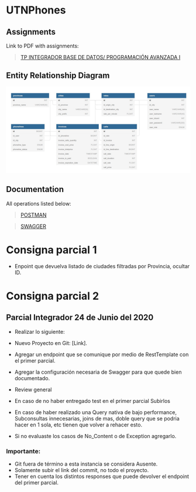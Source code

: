 # UTNPhones

## Assignments

Link to PDF with assignments:

> [TP INTEGRADOR BASE DE DATOS/ PROGRAMACIÓN AVANZADA I](https://github.com/rodrigofanjul/UTNPhones/blob/master/docs/PROGRAMACI%C3%93N%20AVANZADA%20I%20-%20TP%20FINAL.pdf)

## Entity Relationship Diagram

![DER](https://github.com/rodrigofanjul/UTNPhones/blob/master/schema/DER.jpg)

## Documentation

All operations listed below:

> [POSTMAN](https://documenter.getpostman.com/view/11243328/SztHWjd1?version=latest)

> [SWAGGER](http://localhost:8080/swagger-ui.html#/)

# Consigna parcial 1

- Enpoint que devuelva listado de ciudades filtradas por Provincia, ocultar ID.

# Consigna parcial 2

## Parcial Integrador 24 de Junio del 2020
  
  
- Realizar lo siguiente:  

- Nuevo Proyecto en Git: [Link].  
- Agregar un endpoint que se comunique por medio de RestTemplate con el primer parcial. 
- Agregar la configuración necesaria de Swagger para que quede bien documentado. 
- Review general 
- En caso de no haber entregado test en el primer parcial Subirlos
- En caso de haber realizado una Query nativa de bajo performance, Subconsultas innecesarias, joins de mas, doble query que se podria hacer en 1 sola, etc tienen que volver a rehacer esto.
- Si no evaluaste los casos de No_Content o de Exception agregarlo.
  
### Importante:

- Git fuera de término a esta instancia se considera Ausente.
- Solamente subir el link del commit, no todo el proyecto.
- Tener en cuenta los distintos responses que puede devolver el endpoint del primer parcial.